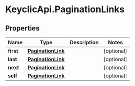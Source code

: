 # KeyclicApi.PaginationLinks

## Properties
Name | Type | Description | Notes
------------ | ------------- | ------------- | -------------
**first** | [**PaginationLink**](PaginationLink.md) |  | [optional] 
**last** | [**PaginationLink**](PaginationLink.md) |  | [optional] 
**next** | [**PaginationLink**](PaginationLink.md) |  | [optional] 
**self** | [**PaginationLink**](PaginationLink.md) |  | [optional] 


